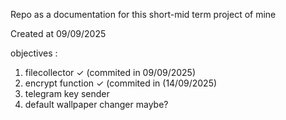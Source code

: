 Repo as a documentation for this short-mid term project of mine

Created at 09/09/2025

objectives :
1. filecollector ✓ (commited in 09/09/2025)
2. encrypt function ✓ (commited in (14/09/2025)
3. telegram key sender
4. default wallpaper changer maybe?
